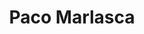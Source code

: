 ---
layout: profile
title: Paco Marlasca
pic: /assets/img/profiles/paco.JPG
badges: [/assets/img/badges/barca.png]
description: Developer | Culé
twitter: https://twitter.com/mcpaco95
mail: mailto:mcpaco95@gmail.com
---